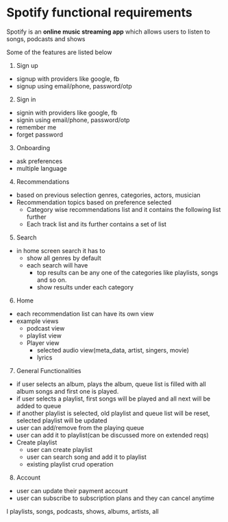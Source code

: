 # Spotify functional requirements
<p>Spotify is an <strong>online music streaming app</strong> which allows users to listen to songs, podcasts and shows</p> 

Some of the features are listed below

1. Sign up
- signup with providers like google, fb
- signup using email/phone, password/otp

2. Sign in
- signin with providers like google, fb 
- signin using email/phone, password/otp 
- remember me 
- forget password
 
3. Onboarding
- ask preferences 
- multiple language

4. Recommendations
- based on previous selection genres, categories, actors, musician 
- Recommendation topics based on preference selected 
  - Category wise recommendations list and it contains the following list further 
  - Each track list and its further contains a set of list

5. Search 
- in home screen search it has to 
  - show all genres by default 
  - each search will have 
    - top results can be any one of the categories like playlists, songs and so on. 
    - show results under each category

6. Home 
- each recommendation list can have its own view 
- example views
  - podcast view
  - playlist view
  - Player view 
    - selected audio view(meta_data, artist, singers, movie)
    - lyrics
7. General Functionalities
  - if user selects an album, plays the album, queue list is filled with all album songs and first one is played. 
  - if user selects a playlist, first songs will be played and all next will be added to queue 
  - if another playlist is selected, old playlist and queue list will be reset, selected playlist will be updated 
  - user can add/remove from the playing queue 
  - user can add it to playlist(can be discussed more on extended reqs)
  - Create playlist 
    - user can create playlist
    - user can search song and add it to playlist
    - existing playlist crud operation
            
8. Account 
- user can update their payment account
- user can subscribe to subscription plans and they can cancel anytime

I playlists, songs, podcasts, shows, albums, artists, all